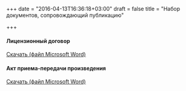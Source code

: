 +++
date = "2016-04-13T16:36:18+03:00"
draft = false
title = "Набор документов, сопровождающий публикацию"

+++

#### Лицензионный договор

<span class="glyphicon glyphicon-file" aria-hidden="true"></span> [Скачать (файл Microsoft Word)](/doc/contract.doc)

#### Акт приема-передачи произведения

<span class="glyphicon glyphicon-file" aria-hidden="true"></span> [Скачать (файл Microsoft Word)](/doc/act.doc)